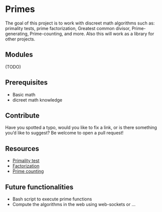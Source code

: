 # Primes
The goal of this project is to work with discreet math algorithms such as: primality tests, prime factorization, Greatest common divisor, Prime-generating, Prime-counting, and more. Also this will work as a library for other projects.

## Modules
(TODO)

## Prerequisites
- Basic math
- dicreet math knowledge

## Contribute
Have you spotted a typo, would you like to fix a link, or is there something you’d like to suggest? Be welcome to open a pull request!

## Resources 
- [Primality test](https://en.wikipedia.org/wiki/Primality_test)
- [Factorization](https://en.wikipedia.org/wiki/Integer_factorization)
- [Prime counting](https://en.wikipedia.org/wiki/Prime-counting_function)

## Future functionalities
- Bash script to execute prime functions
- Compute the algorithms in the web using web-sockets or ...
